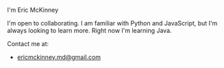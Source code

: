 I'm Eric McKinney
 
I'm open to collaborating. 
I am familiar with Python and JavaScript, but I'm always looking to learn more. Right now I'm learning Java.

Contact me at:
- ericmckinney.md@gmail.com
